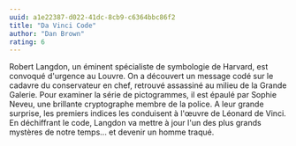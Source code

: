 ```yaml
---
uuid: a1e22387-d022-41dc-8cb9-c6364bbc86f2
title: "Da Vinci Code"
author: "Dan Brown"
rating: 6
---
```


Robert Langdon, un éminent spécialiste de symbologie de Harvard, est convoqué d'urgence au Louvre. On a découvert un message codé sur le cadavre du conservateur en chef, retrouvé assassiné au milieu de la Grande Galerie. Pour examiner la série de pictogrammes, il est épaulé par Sophie Neveu, une brillante cryptographe membre de la police. A leur grande surprise, les premiers indices les conduisent à l'œuvre de Léonard de Vinci. En déchiffrant le code, Langdon va mettre à jour l'un des plus grands mystères de notre temps... et devenir un homme traqué.